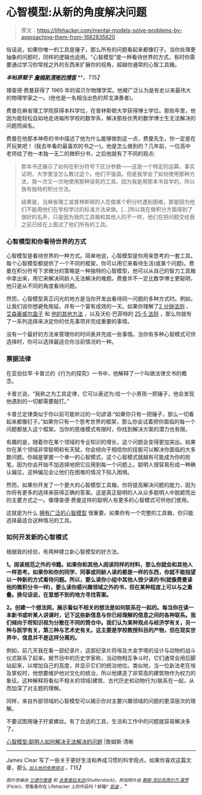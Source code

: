 # 心智模型:从新的角度解决问题

> 原文：<https://lifehacker.com/mental-models-solve-problems-by-approaching-them-from-1682835620>

俗话说，如果你唯一的工具是锤子，那么所有的问题看起来都像钉子。当你处理更抽象的问题时，同样的逻辑也适用。“心智模型”是一种看待世界的方式，有时你需要通过学习你常规之外的东西来扩展你的视角，超越你通常的心智工具箱。



***本帖原载于*** [***詹姆斯清晰的博客***](http://jamesclear.com/feynman-mental-models) ***。*T15】**

理查德·费曼获得了 1965 年的诺贝尔物理学奖。他被广泛认为是有史以来最伟大的物理学家之一。(他也是一名相当出色的邦戈演奏者)。

费曼在麻省理工学院获得本科学位，在普林斯顿大学获得博士学位。那些年里，他因为能轻松自如地走进每所学校的数学系，解决那些优秀的数学博士生无法解决的问题而闻名。

费曼在他那本神奇的书中描述了他为什么能够做到这一点，费曼先生，你一定是在开玩笑吧！ (我去年看的最喜欢的书之一)。他是怎么做到的？几年前，一位高中老师给了他一本独一无二的微积分书，之后他就有了不同的观点:

> 那本书还展示了如何在积分符号下区分参数——这是一个特定的运算。事实证明，大学里没怎么教过这个。他们不强调。但是我学会了如何使用那种方法，我一次又一次地使用那种该死的工具。因为我是用那本书自学的，所以我有独特的积分方法。
> 
> 结果是，当麻省理工或普林斯顿的人在做某个积分时遇到困难，那是因为他们不能用他们在学校学过的标准方法来做。[...]所以我在做积分方面得到了很好的名声，只是因为我的工具箱和其他人的不一样，他们在把问题交给我之前已经在上面试了他们所有的工具。

### 心智模型和你看待世界的方式

心智模型是看待世界的一种方式。简单地说，心智模型是你用来思考的一套工具。每个心智模型都提供了一个不同的框架，你可以用它来看待生活(或某个问题)。费曼在积分符号下求微分的策略是一种独特的心智模型，他可以从自己的智力工具箱中拿出来，用它来解决同龄人无法解决的难题。费曼并不一定比数学博士更聪明，他只是从不同的角度看待问题。

然而，心智模型真正闪光的地方是当你开发出看待同一问题的多种方式时。例如，让我们说你想避免拖延，并有一个富有成效的一天。如果你理解了[2 分钟法则](http://jamesclear.com/how-to-stop-procrastinating) 、 [艾森豪威尔盒子](http://jamesclear.com/buffett-focus) 和 [他的其他方法](https://lifehacker.com/dwight-eisenhowers-best-productivity-tricks-1579214953) ，以及沃伦·巴菲特的 [25-5 法则](http://jamesclear.com/buffett-focus) ，那么你就有了一系列选择来决定你的优先事项并完成重要的事情。

没有一个最好的方法来管理你的时间表并完成一些事情。当你有多种心智模式可供选择时，你可以选择最适合你当前情况的一种。

### 票据法律

在亚伯拉罕·卡普兰的《行为的探究》一书中，他解释了一个叫做法律文书的概念。

卡普兰说，“我称之为工具定律，它可以表述为:给一个小男孩一把锤子，他会发现他遇到的一切都需要敲打。”

卡普兰定律类似于你以前可能听过的一句谚语:“如果你只有一把锤子，那么一切看起来都像钉子。”如果你只有一个思考世界的框架，那么你会试着把你面临的每一个问题都放入这个框架。当你的思维模式有限时，你找到解决方案的潜力也有限。

有趣的是，随着你在某个领域的专业知识的增长，这个问题会变得更加突出。如果你在某个领域非常聪明和有天赋，你会倾向于相信你的技能可以解决你面临的大多数问题。你越是掌握一个单一的心智模式，这个心智模式就越有可能成为你的败笔，因为你会开始不加选择地把它应用到每一个问题上。聪明人很容易形成一种确认偏见，这种偏见会让他们在困难的情况下陷入困境。

然而，如果你开发了一个更大的心智模型工具箱，你将提高解决问题的能力，因为你将有更多的选择来获得正确的答案。这是真正聪明的人从众多聪明人中脱颖而出的主要方式之一。像理查德·费曼这样的聪明人有更多的心智模式可供他们使用。

这就是为什么 [拥有广泛的心智模型](https://lifehacker.com/how-to-take-a-step-back-at-work-and-focus-on-the-big-pi-1640357922) 很重要。如果你有一个完整的工具箱，你只能选择最适合这种情况的工具。

### 如何开发新的心智模式

根据我的经验，有两种建立新心智模型的好方法。

**1。阅读规范之外的书籍。如果你和其他人阅读同样的材料，那么你就会和其他人一样思考。如果你和你的同学、同事或同龄人读的都是一样的东西，你就不能指望以一种新的方式看待问题。所以，要么读你小组中其他人很少读的书(就像费曼读他的微积分书一样)，要么读你感兴趣领域之外的书，但在某种程度上可以与之重叠。换句话说，在意想不到的地方寻找答案。**

**2。创建一个想法网，展示看似不相关的想法是如何联系在一起的。每当你在读一本新书或听某人讲课时，记下这些新信息与你已经理解的信息之间的各种联系。我们倾向于将知识视为分散在不同的筒仓中。我们认为某种观点与经济学有关，另一种与医学有关，第三种与艺术史有关。这主要是学校教授科目的产物，但在现实世界中，信息并不是这样分离的。**

例如，前几天我在看一部纪录片，这部纪录片将埃及大金字塔的设计与动物的战斗仪式联系了起来。据节目中的历史学家称，当动物相互争斗时，它们通常会用后脚站起来，以增加自己的高度，并显示它们的统治地位。类似地，当一位新法老在埃及掌权时，他想要维护他对文化的统治，所以他建造了非常高的建筑物作为权力的象征。这种解释将看似不相关的领域(建筑、古代历史和动物行为)联系在一起，从而加深了对主题的理解。

同样，来自外部领域的心智模型可以揭示你对主要兴趣领域的问题的更深层次的理解。

不要试图用锤子拧紧螺丝。有了合适的工具，生活和工作中的问题就容易解决多了。

[心智模型:聪明人如何解决无法解决的问题](http://jamesclear.com/feynman-mental-models) |詹姆斯·清晰

* * *

James Clear 写了一些关于更好生活和养成习惯的科学观点。如果你喜欢这篇文章，那么 [*<small>加入他的免费简讯</small>*](http://jamesclear.com/newsletter) *<small>。</small>T15】*

<small>*图片改编自*</small> [<small>*兰德尔里德*</small>](http://www.shutterstock.com/pic-94964524/stock-photo-a-graphic-of-a-male-head-silhouette-with-a-white-brain-area-isolated-on-a-solid-white-background.html?src=id&ws=1) <small>*和*</small> [<small>*吉里普拉夫达*</small>](http://www.shutterstock.com/pic-84831829/stock-vector-silhouette-of-multi-tool-instrument-knife.html?src=id&ws=1)<small>*(Shutterstock)。附加照片由*</small> [<small>*蔡斯·克拉克*</small>](https://www.flickr.com/photos/chasblackman/8502151556/)<small></small>*[<small>*西尔万·莫罗*</small>](https://www.flickr.com/photos/pandamaut/15447275245/)<small>*(Flickr)。想看看你在 Lifehacker 上的作品吗？邮箱*</small> [<small>*安迪*</small>](mailto:andy@lifehacker.com) <small>*。*</small>*